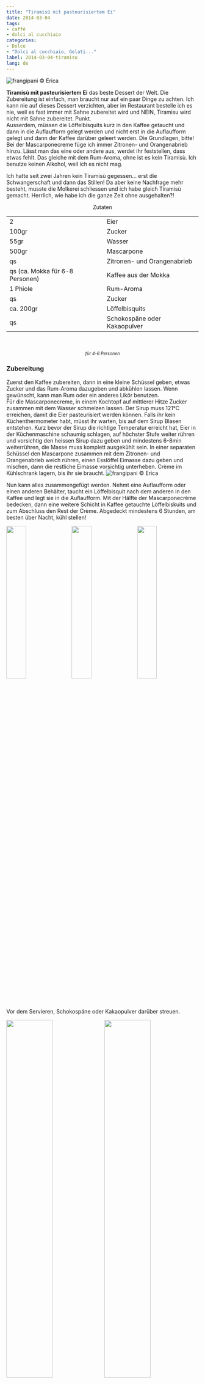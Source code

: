 ```yaml
---
title: "Tiramisù mit pasteurisiertem Ei"
date: 2014-03-04
tags:
- caffé
- dolci al cucchiaio
categories:
- Dolce
- "Dolci al cucchiaio, Gelati..."
label: 2014-03-04-tiramisu
lang: de
---
```

![](../2014-03-04-tiramisu/header.jpeg "frangipani © Erica")

**Tiramisù mit pasteurisiertem Ei** das beste Dessert der Welt. Die Zubereitung ist einfach, man braucht nur auf ein paar Dinge zu achten. Ich kann nie auf dieses Dessert verzichten, aber im Restaurant bestelle ich es nie, weil es fast immer mit Sahne zubereitet wird und NEIN, Tiramisu wird nicht mit Sahne zubereitet. Punkt.
<br />
Ausserdem, müssen die Löffelbisquits kurz in den Kaffee getaucht und dann in die Auflaufform gelegt werden und nicht erst in die Auflaufform gelegt und dann der Kaffee darüber geleert werden. Die Grundlagen, bitte!
<br />
Bei der Mascarponecreme füge ich immer Zitronen- und Orangenabrieb hinzu. Lässt man das eine oder andere aus, werdet ihr feststellen, dass etwas fehlt. Das gleiche mit dem Rum-Aroma, ohne ist es kein Tiramisù. Ich benutze keinen Alkohol, weil ich es nicht mag.

Ich hatte seit zwei Jahren kein Tiramisù gegessen... erst die Schwangerschaft und dann das Stillen! Da aber keine Nachfrage mehr besteht, musste die Molkerei schliessen und ich habe gleich Tiramisù gemacht. Herrlich, wie habe ich die ganze Zeit ohne ausgehalten?!

<div id="wrapper" style="text-align: center">
  <div id="yourdiv" style="display: inline-block;">
    <div class="ingredients" itemscope itemtype="http://schema.org/Recipe">
      <span itemprop="name" style="display:none;">Tiramisù mit pasteurisiertem Ei</span>
      <span itemprop="recipeCategory" style="display:none;">Süsses</span>
      <img itemprop="image" style="display:none;" class="ignore-gallery-item" src="../2014-03-04-tiramisu/header.jpeg"/>
      <span itemprop="author" style="display:none;">Erica Raiano</span>
      <span itemprop="description" style="display:none;">Tiramisù mit pasteurisiertem Ei das beste Dessert der Welt.</span>
      <div class="ingredients-title">Zutaten</div>
      <table>
        <tbody>
          </tr>      
          <tr itemprop="recipeIngredient">        
            <td>2</td>
            <td>Eier</td>
          </tr>
          <tr itemprop="recipeIngredient">
            <td>100gr</td>
            <td>Zucker</td>
          </tr>
          <tr itemprop="recipeIngredient">
            <td>55gr</td>
            <td>Wasser</td>
          </tr>
          <tr itemprop="recipeIngredient">
            <td>500gr</td>
            <td>Mascarpone</td>
          </tr>
          <tr itemprop="recipeIngredient">
            <td>qs</td>
            <td>Zitronen- und Orangenabrieb</td>
          </tr>
          <tr itemprop="recipeIngredient">
            <td>qs (ca. Mokka für 6-8 Personen)</td>
            <td>Kaffee aus der Mokka</td>
          </tr>
          <tr itemprop="recipeIngredient">        
            <td>1 Phiole</td>
            <td>Rum-Aroma</td>
          </tr>
          <tr itemprop="recipeIngredient">
            <td>qs</td>
            <td>Zucker</td> 
          </tr>
          <tr itemprop="recipeIngredient">
            <td>ca. 200gr</td>
            <td>Löffelbisquits</td>
          </tr>
          <tr itemprop="recipeIngredient">
            <td>qs</td>
            <td>Schokospäne oder Kakaopulver</td>
          </tr>
        </tbody>
      </table>
      <br></br>
      <i class="pull-right" style="font-size: 80%;" itemprop="recipeYield">für 4-6 Personen</i>
    </div>
  </div>
</div>

<h3>
  <font color="grey">
    <i class="fa-solid fa-gears"></i>
  </font> Zubereitung
</h3>

Zuerst den Kaffee zubereiten, dann in eine kleine Schüssel geben, etwas Zucker und das Rum-Aroma dazugeben und abkühlen lassen. Wenn gewünscht, kann man Rum oder ein anderes Likör benutzen.
<br />
Für die Mascarponecreme, in einem Kochtopf auf mittlerer Hitze Zucker zusammen mit dem Wasser schmelzen lassen. Der Sirup muss 121°C erreichen, damit die Eier pasteurisiert werden können. Falls ihr kein Küchenthermometer habt, müsst ihr warten, bis auf dem Sirup Blasen entstehen. Kurz bevor der Sirup die richtige Temperatur erreicht hat, Eier in der Küchenmaschine schaumig schlagen, auf höchster Stufe weiter rühren und vorsichtig den heissen Sirup dazu geben und mindestens 6-8min weiterrühren, die Masse muss komplett ausgekühlt sein. In einer separaten Schüssel den Mascarpone zusammen mit dem Zitronen- und Orangenabrieb weich rühren, einen Esslöffel Eimasse dazu geben und mischen, dann die restliche Eimasse vorsichtig unterheben. Crème im Kühlschrank lagern, bis ihr sie braucht.
![](../2014-03-04-tiramisu/mascarpone.jpeg "frangipani © Erica")

Nun kann alles zusammengefügt werden. Nehmt eine Auflaufform oder einen anderen Behälter, taucht ein Löffelbisquit nach dem anderen in den Kaffee und legt sie in die Auflaufform. Mit der Hälfte der Mascarponecrème bedecken, dann eine weitere Schicht in Kaffee getauchte Löffelbiskuits und zum Abschluss den Rest der Crème. Abgedeckt mindestens 6 Stunden, am besten über Nacht, kühl stellen!
  <div style="width: 100%; margin-bottom: 0">
    <img style="float: left; width: 32%; margin-right: 1%;" src="../2014-03-04-tiramisu/savoiardi.jpeg" alt="" title="frangipani © Erica" />
    <img style="float: left; width: 32%; margin-right: 1%; margin-left: 1%;" src="../2014-03-04-tiramisu/assemblare.jpeg" alt="" title="frangipani © Erica" />
    <img style="float: left; width: 32%; margin-left: 1%;" src="../2014-03-04-tiramisu/assemblato.jpeg" alt="" title="frangipani © Erica" />
    <div style="clear: both"></div>
  </div>
</p>

Vor dem Servieren, Schokospäne oder Kakaopulver darüber streuen.
<p>
  <div style="width: 100%; margin-bottom: 0">
    <img style="float: left; width: 49%; margin-right: 1%" src="../2014-03-04-tiramisu/risultato1.jpeg" alt="" title="frangipani © Erica" />
    <img style="float: left; width: 49%; margin-left: 1%" src="../2014-03-04-tiramisu/risultato2.jpeg" alt="" title="frangipani © Erica" />
    <div style="clear: both"></div>
  </div>
</p>

<p>
  <div style="width: 100%; margin-bottom: 0">
    <img style="float: left; width: 49%; margin-right: 1%" src="../2014-03-04-tiramisu/risultato3.jpeg" alt="" title="frangipani © Erica" />
    <img style="float: left; width: 49%; margin-left: 1%" src="../2014-03-04-tiramisu/risultato4.jpeg" alt="" title="frangipani © Erica" />
    <div style="clear: both"></div>
  </div>
</p>

<p>
  <div style="width: 100%; margin-bottom: 0">
    <img style="float: left; width: 49%; margin-right: 1%" src="../2014-03-04-tiramisu/risultato5.jpeg" alt="" title="frangipani © Erica" />
    <img style="float: left; width: 49%; margin-left: 1%" src="../2014-03-04-tiramisu/risultato6.jpeg" alt="" title="frangipani © Erica" />
    <div style="clear: both"></div>
  </div>
</p>

<p>
  <div style="width: 100%; margin-bottom: 0">
    <img style="float: left; width: 49%; margin-right: 1%" src="../2014-03-04-tiramisu/risultato7.jpeg" alt="" title="frangipani © Erica" />
    <img style="float: left; width: 49%; margin-left: 1%" src="../2014-03-04-tiramisu/risultato8.jpeg" alt="" title="frangipani © Erica" />
    <div style="clear: both"></div>
  </div>
</p>

<h4>Buon appetito
  <font color="red">
    <i class="fa-regular fa-face-smile"></i>
  </font>
</h4>